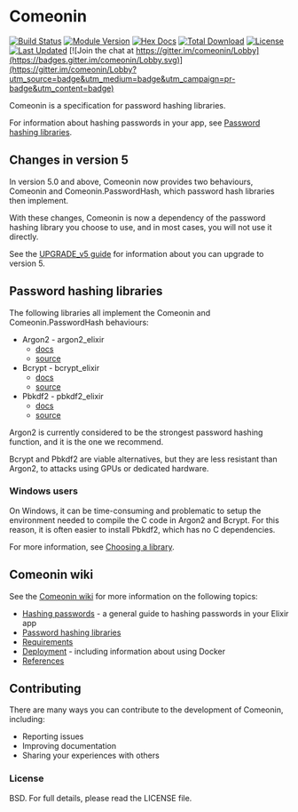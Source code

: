 # Comeonin

[![Build Status](https://travis-ci.com/riverrun/comeonin.svg?branch=master)](https://travis-ci.com/riverrun/comeonin)
[![Module Version](https://img.shields.io/hexpm/v/comeonin.svg)](https://hex.pm/packages/comeonin)
[![Hex Docs](https://img.shields.io/badge/hex-docs-lightgreen.svg)](https://hexdocs.pm/comeonin/)
[![Total Download](https://img.shields.io/hexpm/dt/comeonin.svg)](https://hex.pm/packages/comeonin)
[![License](https://img.shields.io/hexpm/l/comeonin.svg)](https://github.com/riverrun/comeonin/blob/master/LICENSE)
[![Last Updated](https://img.shields.io/github/last-commit/riverrun/comeonin.svg)](https://github.com/riverrun/comeonin/commits/master)
[![Join the chat at https://gitter.im/comeonin/Lobby](https://badges.gitter.im/comeonin/Lobby.svg)](https://gitter.im/comeonin/Lobby?utm_source=badge&utm_medium=badge&utm_campaign=pr-badge&utm_content=badge)

Comeonin is a specification for password hashing libraries.

For information about hashing passwords in your app, see
[Password hashing libraries](#password-hashing-libraries).

## Changes in version 5

In version 5.0 and above, Comeonin now provides two behaviours, Comeonin and
Comeonin.PasswordHash, which password hash libraries then implement.

With these changes, Comeonin is now a dependency of the password hashing
library you choose to use, and in most cases, you will not use it
directly.

See the [UPGRADE_v5 guide](https://github.com/riverrun/comeonin/blob/master/UPGRADE_v5.md)
for information about you can upgrade to version 5.

## Password hashing libraries

The following libraries all implement the Comeonin and Comeonin.PasswordHash
behaviours:

* Argon2 - argon2_elixir
  * [docs](https://hexdocs.pm/argon2_elixir)
  * [source](https://github.com/riverrun/argon2_elixir)
* Bcrypt - bcrypt_elixir
  * [docs](https://hexdocs.pm/bcrypt_elixir)
  * [source](https://github.com/riverrun/bcrypt_elixir)
* Pbkdf2 - pbkdf2_elixir
  * [docs](https://hexdocs.pm/pbkdf2_elixir)
  * [source](https://github.com/riverrun/pbkdf2_elixir)

Argon2 is currently considered to be the strongest password hashing function,
and it is the one we recommend.

Bcrypt and Pbkdf2 are viable alternatives, but they are less resistant than Argon2,
to attacks using GPUs or dedicated hardware.

### Windows users

On Windows, it can be time-consuming and problematic to setup the environment needed
to compile the C code in Argon2 and Bcrypt. For this reason, it is often easier to install
Pbkdf2, which has no C dependencies.

For more information, see
[Choosing a library](https://github.com/riverrun/comeonin/wiki/Choosing-the-password-hashing-library).

## Comeonin wiki

See the [Comeonin wiki](https://github.com/riverrun/comeonin/wiki) for more
information on the following topics:

* [Hashing passwords](https://github.com/riverrun/comeonin/wiki/Hashing-passwords) - a general guide to hashing passwords in your Elixir app
* [Password hashing libraries](https://github.com/riverrun/comeonin/wiki/Choosing-the-password-hashing-library)
* [Requirements](https://github.com/riverrun/comeonin/wiki/Requirements)
* [Deployment](https://github.com/riverrun/comeonin/wiki/Deployment) - including information about using Docker
* [References](https://github.com/riverrun/comeonin/wiki/References)

## Contributing

There are many ways you can contribute to the development of Comeonin, including:

* Reporting issues
* Improving documentation
* Sharing your experiences with others

### License

BSD. For full details, please read the LICENSE file.
